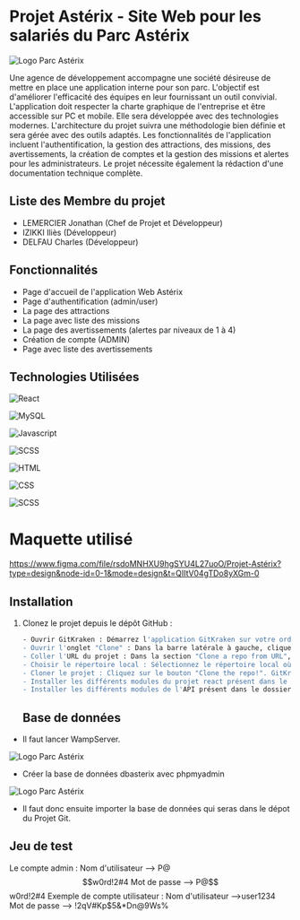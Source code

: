 # Projet Astérix - Site Web pour les salariés du Parc Astérix
![Logo Parc Astérix](https://upload.wikimedia.org/wikipedia/fr/thumb/c/c0/Logo_Parc_Astérix_2020.png/800px-Logo_Parc_Astérix_2020.png)

Une agence de développement accompagne une société désireuse de mettre en place une application interne pour son parc. L'objectif est d'améliorer l'efficacité des équipes en leur fournissant un outil convivial. L'application doit respecter la charte graphique de l'entreprise et être accessible sur PC et mobile. Elle sera développée avec des technologies modernes. L'architecture du projet suivra une méthodologie bien définie et sera gérée avec des outils adaptés. Les fonctionnalités de l'application incluent l'authentification, la gestion des attractions, des missions, des avertissements, la création de comptes et la gestion des missions et alertes pour les administrateurs. Le projet nécessite également la rédaction d'une documentation technique complète.

## Liste des Membre du projet

- LEMERCIER Jonathan (Chef de Projet et Développeur)
- IZIKKI Iliès (Développeur)
- DELFAU Charles (Développeur)

## Fonctionnalités

- Page d'accueil de l'application Web Astérix
- Page d'authentification (admin/user)
- La page des attractions
- La page avec liste des missions
- La page des avertissements (alertes par niveaux de 1 à 4) 
- Création de compte (ADMIN)
- Page avec liste des avertissements

## Technologies Utilisées

![React](https://img.shields.io/badge/REACT-18.2.0-ffdb58?style=for-the-badge)

![MySQL](https://img.shields.io/badge/MySQL-8.3.0-red?style=for-the-badge)

![Javascript](https://img.shields.io/badge/JS-ECMAscript6-ffdb58?style=for-the-badge)

![SCSS](https://img.shields.io/badge/SASS-1.75.0-ffdb58?style=for-the-badge)

![HTML](https://img.shields.io/badge/HTML5-orange?style=for-the-badge)

![CSS](https://img.shields.io/badge/CSS3-blue?style=for-the-badge)

![SCSS](https://img.shields.io/badge/SCSS-green?style=for-the-badge)

# Maquette utilisé

https://www.figma.com/file/rsdoMNHXU9hgSYU4L27uoO/Projet-Astérix?type=design&node-id=0-1&mode=design&t=QIItV04gTDo8yXGm-0

## Installation

1. Clonez le projet depuis le dépôt GitHub :

   ```bash
   - Ouvrir GitKraken : Démarrez l'application GitKraken sur votre ordinateur.
   - Ouvrir l'onglet "Clone" : Dans la barre latérale à gauche, cliquez sur l'onglet "Clone".
   - Coller l'URL du projet : Dans la section "Clone a repo from URL", collez l'URL du projet GitHub que vous avez copiée précédemment.
   - Choisir le répertoire local : Sélectionnez le répertoire local où vous souhaitez cloner le projet en cliquant sur le bouton "Choose" à côté de "Directory". Vous pouvez également laisser GitKraken choisir un répertoire par défaut.
   - Cloner le projet : Cliquez sur le bouton "Clone the repo!". GitKraken commencera alors à cloner le projet depuis GitHub vers votre répertoire local spécifié.
   - Installer les différents modules du projet react présent dans le dossier client (npm i, npm i sass).
   - Installer les différents modules de l'API présent dans le dossier server (npm i).
   ```

   ## Base de données

- Il faut lancer WampServer.

![Logo Parc Astérix](https://upload.wikimedia.org/wikipedia/commons/thumb/f/f8/WampServer-logo.png/120px-WampServer-logo.png)

- Créer la base de données dbasterix avec phpmyadmin

![Logo Parc Astérix](https://symfony.com/uploads/projects/phpmyadmin.png)

- Il faut donc ensuite importer la base de données qui seras dans le dépot du Projet Git.

## Jeu de test

Le compte admin : Nom d'utilisateur --> P@$$w0rd!2#4
                  Mot de passe --> P@$$w0rd!2#4
Exemple de compte utilisateur :  Nom d'utilisateur -->user1234
                                 Mot de passe --> !2qV#Kp$5&*Dn@9Ws%